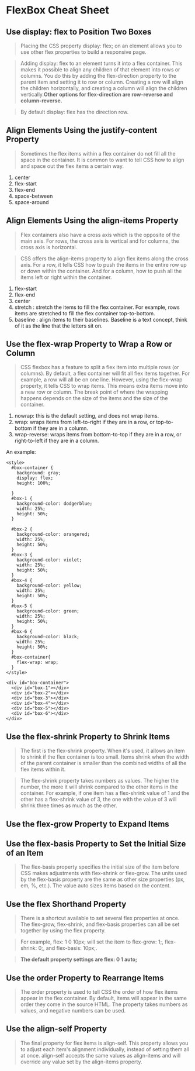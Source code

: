 # FlexBox Cheat Sheet

## Use display: flex to Position Two Boxes

> Placing the CSS property display: flex; on an element allows you to use other flex properties to build a responsive page.

> Adding display: flex to an element turns it into a flex container. This makes it possible to align any children of that element into rows or columns. You do this by adding the flex-direction property to the parent item and setting it to row or column. Creating a row will align the children horizontally, and creating a column will align the children vertically.**Other options for flex-direction are row-reverse and column-reverse.**

> By default display: flex has the direction row.

## Align Elements Using the justify-content Property

> Sometimes the flex items within a flex container do not fill all the space in the container. It is common to want to tell CSS how to align and space out the flex items a certain way. 
1. center
2. flex-start
3. flex-end
4. space-between
5. space-around

## Align Elements Using the align-items Property

> Flex containers also have a cross axis which is the opposite of the main axis. For rows, the cross axis is vertical and for columns, the cross axis is horizontal.

> CSS offers the align-items property to align flex items along the cross axis. For a row, it tells CSS how to push the items in the entire row up or down within the container. And for a column, how to push all the items left or right within the container.
1. flex-start
2. flex-end
3. center
4. stretch :  stretch the items to fill the flex container. For example, rows items are stretched to fill the flex container top-to-bottom.
5. baseline : align items to their baselines. Baseline is a text concept, think of it as the line that the letters sit on.

## Use the flex-wrap Property to Wrap a Row or Column

> CSS flexbox has a feature to split a flex item into multiple rows (or columns). By default, a flex container will fit all flex items together. For example, a row will all be on one line.
>However, using the flex-wrap property, it tells CSS to wrap items. This means extra items move into a new row or column. The break point of where the wrapping happens depends on the size of the items and the size of the container.
1. nowrap: this is the default setting, and does not wrap items.
2. wrap: wraps items from left-to-right if they are in a row, or top-to-bottom if they are in a column.
3. wrap-reverse: wraps items from bottom-to-top if they are in a row, or right-to-left if they are in a column.

An example:
```
<style>
  #box-container {
    background: gray;
    display: flex;
    height: 100%;
      
  }
  #box-1 {
    background-color: dodgerblue;
    width: 25%;
    height: 50%;
  }

  #box-2 {
    background-color: orangered;
    width: 25%;
    height: 50%;
  }
  #box-3 {
    background-color: violet;
    width: 25%;
    height: 50%;
  }
  #box-4 {
    background-color: yellow;
    width: 25%;
    height: 50%;
  }
  #box-5 {
    background-color: green;
    width: 25%;
    height: 50%;
  }
  #box-6 {
    background-color: black;
    width: 25%;
    height: 50%;
  }
  #box-container{
    flex-wrap: wrap;
  }
</style>

<div id="box-container">
  <div id="box-1"></div>
  <div id="box-2"></div>
  <div id="box-3"></div>
  <div id="box-4"></div>
  <div id="box-5"></div>
  <div id="box-6"></div>
</div>
```

## Use the flex-shrink Property to Shrink Items

> The first is the flex-shrink property. When it's used, it allows an item to shrink if the flex container is too small. Items shrink when the width of the parent container is smaller than the combined widths of all the flex items within it.

> The flex-shrink property takes numbers as values. The higher the number, the more it will shrink compared to the other items in the container. For example, if one item has a flex-shrink value of 1 and the other has a flex-shrink value of 3, the one with the value of 3 will shrink three times as much as the other.

## Use the flex-grow Property to Expand Items

## Use the flex-basis Property to Set the Initial Size of an Item

> The flex-basis property specifies the initial size of the item before CSS makes adjustments with flex-shrink or flex-grow. The units used by the flex-basis property are the same as other size properties (px, em, %, etc.). The value auto sizes items based on the content.

## Use the flex Shorthand Property

> There is a shortcut available to set several flex properties at once. The flex-grow, flex-shrink, and flex-basis properties can all be set together by using the flex property.

> For example, flex: 1 0 10px; will set the item to flex-grow: 1;, flex-shrink: 0;, and flex-basis: 10px;.

> **The default property settings are flex: 0 1 auto;**

## Use the order Property to Rearrange Items

>The order property is used to tell CSS the order of how flex items appear in the flex container. By default, items will appear in the same order they come in the source HTML. The property takes numbers as values, and negative numbers can be used.

## Use the align-self Property

> The final property for flex items is align-self. This property allows you to adjust each item's alignment individually, instead of setting them all at once.
> align-self accepts the same values as align-items and will override any value set by the align-items property.